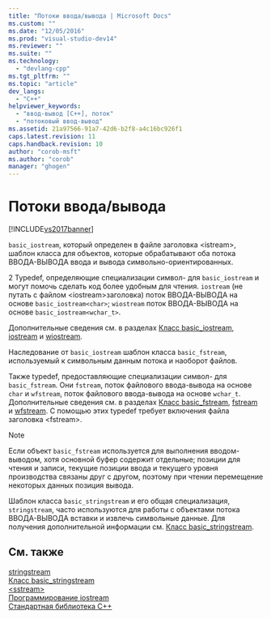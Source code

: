 ```yaml
---
title: "Потоки ввода/вывода | Microsoft Docs"
ms.custom: ""
ms.date: "12/05/2016"
ms.prod: "visual-studio-dev14"
ms.reviewer: ""
ms.suite: ""
ms.technology: 
  - "devlang-cpp"
ms.tgt_pltfrm: ""
ms.topic: "article"
dev_langs: 
  - "C++"
helpviewer_keywords: 
  - "ввод-вывод [C++], поток"
  - "потоковый ввод-вывод"
ms.assetid: 21a97566-91a7-42d6-b2f8-a4c16bc926f1
caps.latest.revision: 11
caps.handback.revision: 10
author: "corob-msft"
ms.author: "corob"
manager: "ghogen"
---
```

# Потоки ввода/вывода
[!INCLUDE[vs2017banner](../assembler/inline/includes/vs2017banner.md)]

`basic_iostream`, который определен в файле заголовка \<istream\>, шаблон класса для объектов, которые обрабатывают оба потока ВВОДА\-ВЫВОДА ввода и вывода символьно\-ориентированных.  
  
 2 Typedef, определяющие специализации символ\- для `basic_iostream` и могут помочь сделать код более удобным для чтения. `iostream` \(не путать с файлом \<iostream\>заголовка\) поток ВВОДА\-ВЫВОДА на основе `basic_iostream<char>`; `wiostream` поток ВВОДА\-ВЫВОДА на основе `basic_iostream<wchar_t>`.  
  
 Дополнительные сведения см. в разделах [Класс basic\_iostream](../standard-library/basic-iostream-class.md), [iostream](../Topic/iostream.md) и [wiostream](../Topic/wiostream.md).  
  
 Наследование от `basic_iostream` шаблон класса `basic_fstream`, используемый к символьным данным потока и наоборот файлов.  
  
 Также typedef, предоставляющие специализации символ\- для `basic_fstream`.  Они `fstream`, поток файлового ввода\-вывода на основе `char` и `wfstream`, поток файлового ввода\-вывода на основе `wchar_t`.  Дополнительные сведения см. в разделах [Класс basic\_fstream](../standard-library/basic-fstream-class.md), [fstream](../Topic/fstream.md) и [wfstream](../Topic/wfstream.md).  С помощью этих typedef требует включения файла заголовка \<fstream\>.  
  
> [!NOTE]
>  Если объект `basic_fstream` используется для выполнения вводом\-выводом, хотя основной буфер содержит отдельные; позиции для чтения и записи, текущие позиции ввода и текущего уровня производства связаны друг с другом, поэтому при чтении перемещение некоторых данных позиция вывода.  
  
 Шаблон класса `basic_stringstream` и его общая специализация, `stringstream`, часто используются для работы с объектами потока ВВОДА\-ВЫВОДА вставки и извлечь символьные данные.  Для получения дополнительной информации см. [Класс basic\_stringstream](../standard-library/basic-stringstream-class.md).  
  
## См. также  
 [stringstream](../Topic/stringstream.md)   
 [Класс basic\_stringstream](../standard-library/basic-stringstream-class.md)   
 [\<sstream\>](../standard-library/sstream.md)   
 [Программирование iostream](../Topic/iostream%20Programming.md)   
 [Стандартная библиотека C\+\+](../standard-library/cpp-standard-library-reference.md)